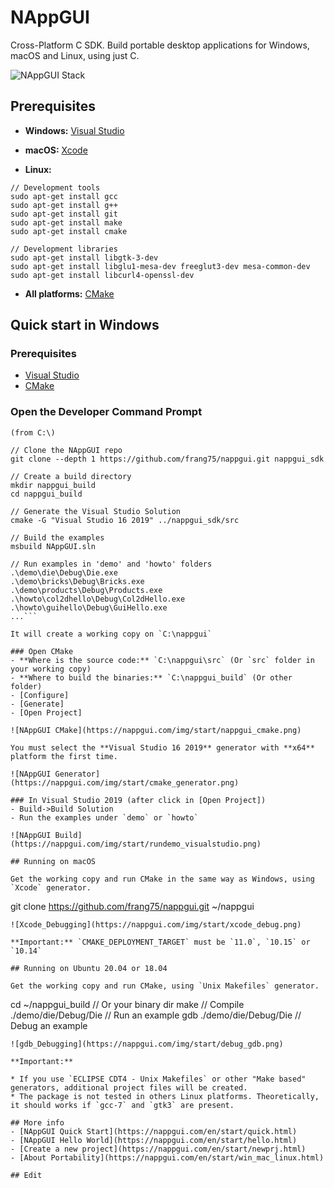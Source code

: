 # NAppGUI
Cross-Platform C SDK. Build portable desktop applications for Windows, macOS and Linux, using just C.

![NAppGUI Stack](https://nappgui.com/img/start/nappgui_stack.png)

## Prerequisites
- **Windows:** [Visual Studio](https://visualstudio.microsoft.com/vs/)

- **macOS:** [Xcode](https://developer.apple.com/xcode/)

- **Linux:**
```
// Development tools
sudo apt-get install gcc
sudo apt-get install g++
sudo apt-get install git
sudo apt-get install make
sudo apt-get install cmake

// Development libraries
sudo apt-get install libgtk-3-dev
sudo apt-get install libglu1-mesa-dev freeglut3-dev mesa-common-dev
sudo apt-get install libcurl4-openssl-dev
```

- **All platforms:** [CMake](https://cmake.org/download/)

## Quick start in Windows

### Prerequisites
- [Visual Studio](https://visualstudio.microsoft.com/vs/)
- [CMake](https://cmake.org/download/)

### Open the Developer Command Prompt
```
(from C:\)

// Clone the NAppGUI repo
git clone --depth 1 https://github.com/frang75/nappgui.git nappgui_sdk

// Create a build directory
mkdir nappgui_build
cd nappgui_build

// Generate the Visual Studio Solution
cmake -G "Visual Studio 16 2019" ../nappgui_sdk/src

// Build the examples
msbuild NAppGUI.sln

// Run examples in 'demo' and 'howto' folders
.\demo\die\Debug\Die.exe
.\demo\bricks\Debug\Bricks.exe
.\demo\products\Debug\Products.exe
.\howto\col2dhello\Debug\Col2dHello.exe
.\howto\guihello\Debug\GuiHello.exe
...```

It will create a working copy on `C:\nappgui`

### Open CMake
- **Where is the source code:** `C:\nappgui\src` (Or `src` folder in your working copy)
- **Where to build the binaries:** `C:\nappgui_build` (Or other folder)
- [Configure]
- [Generate]
- [Open Project]

![NAppGUI CMake](https://nappgui.com/img/start/nappgui_cmake.png)

You must select the **Visual Studio 16 2019** generator with **x64** platform the first time.

![NAppGUI Generator](https://nappgui.com/img/start/cmake_generator.png)

### In Visual Studio 2019 (after click in [Open Project])
- Build->Build Solution
- Run the examples under `demo` or `howto`

![NAppGUI Build](https://nappgui.com/img/start/rundemo_visualstudio.png)

## Running on macOS

Get the working copy and run CMake in the same way as Windows, using `Xcode` generator.

```
git clone https://github.com/frang75/nappgui.git ~/nappgui
```
![Xcode_Debugging](https://nappgui.com/img/start/xcode_debug.png)

**Important:** `CMAKE_DEPLOYMENT_TARGET` must be `11.0`, `10.15` or `10.14`

## Running on Ubuntu 20.04 or 18.04

Get the working copy and run CMake, using `Unix Makefiles` generator.

```
cd ~/nappgui_build         // Or your binary dir
make                       // Compile
./demo/die/Debug/Die       // Run an example
gdb ./demo/die/Debug/Die   // Debug an example
```
![gdb_Debugging](https://nappgui.com/img/start/debug_gdb.png)

**Important:**

* If you use `ECLIPSE CDT4 - Unix Makefiles` or other "Make based" generators, additional project files will be created.
* The package is not tested in others Linux platforms. Theoretically, it should works if `gcc-7` and `gtk3` are present.

## More info
- [NAppGUI Quick Start](https://nappgui.com/en/start/quick.html)
- [NAppGUI Hello World](https://nappgui.com/en/start/hello.html)
- [Create a new project](https://nappgui.com/en/start/newprj.html)
- [About Portability](https://nappgui.com/en/start/win_mac_linux.html)

## Edit
